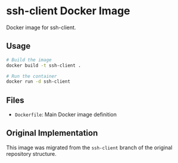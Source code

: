# ssh-client Docker Image

Docker image for ssh-client.

## Usage

```bash
# Build the image
docker build -t ssh-client .

# Run the container
docker run -d ssh-client
```

## Files

- `Dockerfile`: Main Docker image definition



## Original Implementation

This image was migrated from the `ssh-client` branch of the original repository structure.
